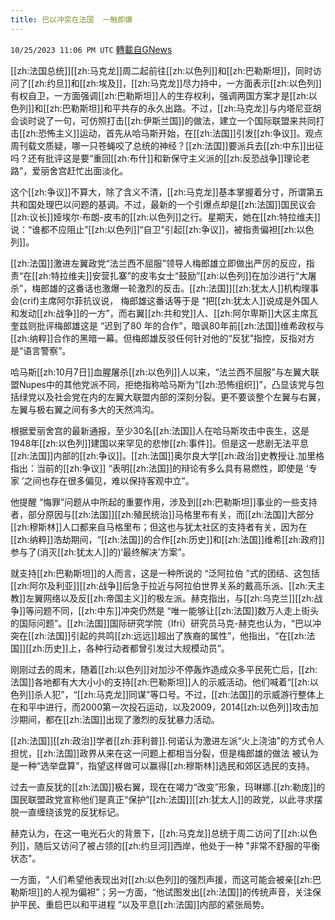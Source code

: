 ```yaml
---
title: 巴以冲突在法国  一触即爆
---
```

`10/25/2023 11:06 PM UTC` [轉載自GNews](https://gnews.org/articles/1881053)

[[zh:法国总统]][[zh:马克龙]]周二起前往[[zh:以色列]]和[[zh:巴勒斯坦]]，同时访问了[[zh:约旦]]和[[zh:埃及]]，[[zh:马克龙]]尽力持中，一方面表示[[zh:以色列]]有权自卫，一方面强调[[zh:巴勒斯坦]]人的生存权利，强调两国方案才是[[zh:以色列]]和[[zh:巴勒斯坦]]和平共存的永久出路。不过，[[zh:马克龙]]与内塔尼亚胡会谈时说了一句，可仿照打击[[zh:伊斯兰国]]的做法，建立一个国际联盟来共同打击[[zh:恐怖主义]]运动，首先从哈马斯开始，在[[zh:法国]]引发[[zh:争议]]。观点周刊载文质疑，哪一只苍蝇咬了总统的神经？[[zh:法国]]要派兵去[[zh:中东]]出征吗？还有批评这是要“重回[[zh:布什]]和新保守主义派的[[zh:反恐战争]]理论老路”，爱丽舍宫赶忙出面淡化。

这个[[zh:争议]]不算大，除了含义不清，[[zh:马克龙]]基本掌握着分寸，所谓第五共和国处理巴以问题的基调。不过，最新的一个引爆点却是[[zh:法国]]国民议会[[zh:议长]]娅埃尔·布朗-皮韦的[[zh:以色列]]之行。星期天，她在[[zh:特拉维夫]]说：“谁都不应阻止”[[zh:以色列]]“自卫”引起[[zh:争议]]，被指责偏袒[[zh:以色列]]。

[[zh:法国]]激进左翼政党“法兰西不屈服”领导人梅郎雄立即做出严厉的反应，指责“在[[zh:特拉维夫]]安营扎寨”的皮韦女士“鼓励”[[zh:以色列]]在加沙进行“大屠杀”，梅郎雄的这番话也激爆一轮激烈的反击。[[zh:法国]][[zh:犹太人]]机构理事会(crif)主席阿尔菲抗议说，  梅郎雄这番话等于是 “把[[zh:犹太人]]说成是外国人和发动[[zh:战争]]的一方”，而右翼[[zh:共和党]]人、[[zh:阿尔卑斯]]大区主席瓦奎兹则批评梅郎雄这是 “迟到了80 年的合作”，暗讽80年前[[zh:法国]]维希政权与[[zh:纳粹]]合作的黑暗一幕。但梅郎雄反驳任何针对他的“反犹”指控，反指对方是“语言警察”。

哈马斯[[zh:10月7日]]血腥屠杀[[zh:以色列]]人以来，“法兰西不屈服”与左翼大联盟Nupes中的其他党派不同，拒绝指称哈马斯为“[[zh:恐怖组织]]”，凸显该党与包括绿党以及社会党在内的左翼大联盟内部的深刻分裂。更不要谈整个左翼与右翼，左翼与极右翼之间有多大的天然鸿沟。

根据爱丽舍宫的最新通报，至少30名[[zh:法国]]人在哈马斯攻击中丧生，这是1948年[[zh:以色列]]建国以来罕见的悲惨[[zh:事件]]。但是这一悲剧无法平息[[zh:法国]]内部的[[zh:争议]]。[[zh:法国]]奥尔良大学[[zh:政治]]史教授让.加里格指出：当前的[[zh:争议]] “表明[[zh:法国]]的辩论有多么具有易燃性，即使是 ‘专家 ’之间也存在很多偏见，难以保持客观中立”。

他提醒 “悔罪”问题从中所起的重要作用，涉及到[[zh:巴勒斯坦]]事业的一些支持者，部分原因与[[zh:法国]][[zh:殖民统治]]马格里布有关，而[[zh:法国]]大部分[[zh:穆斯林]]人口都来自马格里布；但这也与犹太社区的支持者有关，因为在[[zh:纳粹]]浩劫期间，“[[zh:法国]]的合作[[zh:历史]]和[[zh:法国]]维希[[zh:政府]]参与了(消灭[[zh:犹太人]]的)‘最终解决’方案”。

就支持[[zh:巴勒斯坦]]的人而言，这是一种所说的 “泛阿拉伯 ”式的团结、这包括[[zh:阿尔及利亚]][[zh:战争]]后急于拉近与阿拉伯世界关系的戴高乐派、[[zh:天主教]]左翼网络以及反[[zh:帝国主义]]的极左派。赫克指出，与[[zh:乌克兰]][[zh:战争]]等问题不同，[[zh:中东]]冲突仍然是 “唯一能够让[[zh:法国]]数万人走上街头的国际问题”。[[zh:法国]]国际研究学院（Ifri）研究员马克-赫克也认为，“巴以冲突在[[zh:法国]]引起的共鸣[[zh:远远]]超出了族裔的属性”，他指出，“在[[zh:法国]][[zh:历史]]上，各种行动者都曾引发过大规模动员”。

刚刚过去的周末，随着[[zh:以色列]]对加沙不停轰炸造成众多平民死亡后，[[zh:法国]]各地都有大大小小的支持[[zh:巴勒斯坦]]人的示威活动。他们喊着“[[zh:以色列]]杀人犯”，“[[zh:马克龙]]同谋”等口号。不过，[[zh:法国]]的示威游行整体上在和平中进行，而2000第一次投石运动，以及2009，2014[[zh:以色列]]攻击加沙期间，都在[[zh:法国]]出现了激烈的反犹暴力活动。

[[zh:法国]][[zh:政治]]学者[[zh:菲利普]].何诺认为激进左派“火上浇油”的方式令人担忧，[[zh:法国]]政界从来在这一问题上都相当分裂，但是梅郎雄的做法 被认为是一种“选举盘算”，指望这样做可以赢得[[zh:穆斯林]]选民和郊区选民的支持。

过去一直反犹的[[zh:法国]]极右翼，现在在竭力“改变”形象，玛琳娜.[[zh:勒庞]]的国民联盟政党宣称他们是真正“保护”[[zh:法国]][[zh:犹太人]]的政党，以此寻求摆脱一直缠绕该党的反犹标记。

赫克认为，在这一电光石火的背景下，[[zh:马克龙]]总统于周二访问了[[zh:以色列]]，随后又访问了被占领的[[zh:约旦河]]西岸，他处于一种 "非常不舒服的平衡状态"。

一方面，“人们希望他表现出对[[zh:以色列]]的强烈声援，而这可能会被亲[[zh:巴勒斯坦]]的人视为偏袒”；另一方面，“他试图发出[[zh:法国]]的传统声音，关注保护平民、重启巴以和平进程 ”以及平息[[zh:法国]]内部的紧张局势。
